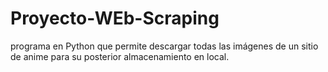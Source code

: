 # Proyecto-WEb-Scraping
programa en Python que permite descargar todas las imágenes de un sitio de anime para su posterior almacenamiento en local.
